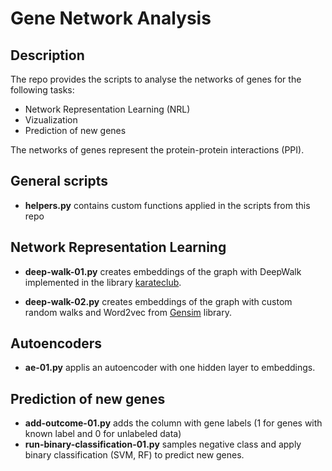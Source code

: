# Gene Network Analysis 

## Description

The repo provides the scripts to analyse the networks of genes for the following tasks: 

* Network Representation Learning (NRL)
* Vizualization 
* Prediction of new genes

The networks of genes represent the protein-protein interactions (PPI).

## General scripts

* **helpers.py** contains custom functions applied in the scripts from this repo

## Network Representation Learning

* **deep-walk-01.py** creates embeddings of the graph with DeepWalk implemented in the library [karateclub](https://github.com/benedekrozemberczki/karateclub). 

* **deep-walk-02.py** creates embeddings of the graph with custom random walks and Word2vec from [Gensim](https://radimrehurek.com/gensim/) library.  

## Autoencoders

* **ae-01.py** applis an autoencoder with one hidden layer to embeddings.

## Prediction of new genes

* **add-outcome-01.py** adds the column with gene labels (1 for genes with known label and 0 for unlabeled data)
* **run-binary-classification-01.py** samples negative class and apply binary classification (SVM, RF) to predict new genes. 


